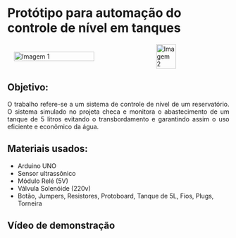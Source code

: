 <h1 style="margin-bottom: 20px;">Protótipo para automação do controle de nível em tanques</h1>

<p style="display: flex; justify-content: center; align-items: center; ">
    <img src="../Prot-tipo_tanque/parte_visual/Diagrama de funcionamento.jpeg" alt="Imagem 1" style="width: 60%; margin-right: 10px;" />
    <img src="../Prot-tipo_tanque/parte_visual/Prototipo_finalizado.jpeg" alt="Imagem 2" style="width: 30%; height:40% ; margin-left: 10px;" />
</p>

<h2>Objetivo:</h2>
<p style="text-align: justify;">O trabalho refere-se a um sistema de controle de nível de um reservatório. O sistema simulado no projeta  checa e monitora o abastecimento de um tanque de 5 litros evitando o transbordamento e garantindo assim o uso eficiente e econômico da água.</p>

<h2>Materiais usados:</h2>
<ul>
    <li>Arduino UNO</li>
    <li>Sensor ultrassônico</li>
    <li>Módulo Relé (5V)</li>
    <li>Válvula Solenóide (220v)</li>
    <li>Botão, Jumpers, Resistores, Protoboard, Tanque de
        5L, Fios, Plugs, Torneira</li>
</ul>

<h2>Vídeo de demonstração</h2>

